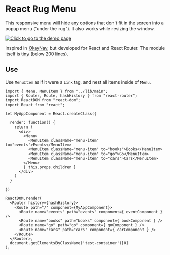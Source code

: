 # React Rug Menu

This responsive menu will hide any options that don't fit in the screen into 
a popup menu ("under the rug"). It also works while resizing the window.

<a href="http://icoloma.github.io/react-rug-menu/">
<img src="http://icoloma.github.io/react-rug-menu/Screencast.mp4.gif" title="Click to go to the demo page">
</a>

Inspired in [OkayNav](https://github.com/VPenkov/okayNav), but developed for 
React and React Router. The module itself is tiny (below 200 lines).

## Use

Use `MenuItem` as if it were a `Link` tag, and nest all items inside of `Menu`. 

```
import { Menu, MenuItem } from "../lib/main";
import { Router, Route, hashHistory } from "react-router";
import ReactDOM from "react-dom";
import React from "react";

let MyAppComponent = React.createClass({

  render: function() {
    return (
      <div>
        <Menu>
          <MenuItem className="menu-item" to="events">Events</MenuItem>
          <MenuItem className="menu-item" to="books">Books</MenuItem>
          <MenuItem className="menu-item" to="go">Go</MenuItem>
          <MenuItem className="menu-item" to="cars">Cars</MenuItem>
        </Menu>
        { this.props.children }
      </div>
    )
  }

})

ReactDOM.render(
  <Router history={hashHistory}>
    <Route path="/" component={MyAppComponent}>
      <Route name="events" path="events" component={ eventComponent } />
      <Route name="books" path="books" component={ bookComponent } />
      <Route name="go" path="go" component={ goComponent } />
      <Route name="cars" path="cars" component={ carComponent } />
    </Route>
  </Router>, 
  document.getElementsByClassName('test-container')[0]
);
```
